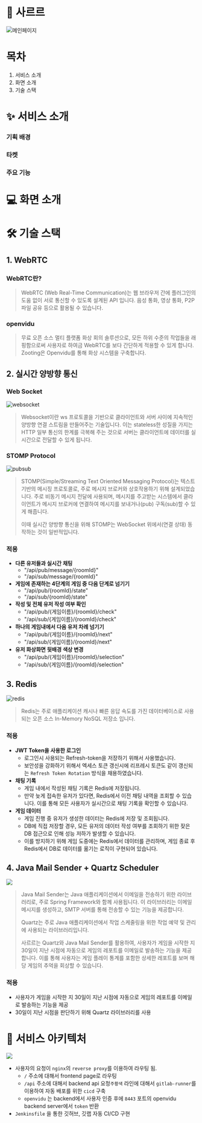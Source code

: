 # 🧊 사르르


![메인페이지](https://github.com/user-attachments/assets/db6ec033-055f-4520-9414-09c8921afdbf)


# 목차
1. 서비스 소개
2. 화면 소개
3. 기술 스택

# ✨ 서비스 소개
### 기획 배경
### 타켓
### 주요 기능


# 💻 화면 소개

# 🛠 기술 스택
## 1. WebRTC

### WebRTC란?
> WebRTC (Web Real-Time Communication)는 웹 브라우저 간에 플러그인의 도움 없이 서로 통신할 수 있도록 설계된 API 입니다. 음성 통화, 영상 통화, P2P 파일 공유 등으로 활용될 수 있습니다.

### openvidu
> 무료 오픈 소스 멀티 플랫폼 화상 회의 솔루션으로, 모든 하위 수준의 작업들을 래핑함으로써 사용자로 하여금 WebRTC를 보다 간단하게 적용할 수 있게 합니다. Zooting은 Openvidu를 통해 화상 시스템을 구축합니다.

## 2. 실시간 양방향 통신

### Web Socket
![websocket](https://github.com/user-attachments/assets/4c19a8a1-ca58-47b9-844b-740d10c70aac)
> Websocket이란 ws 프로토콜을 기반으로 클라이언트와 서버 사이에 지속적인 양방향 연결 스트림을 만들어주는 기술입니다. 이는 stateless한 성질을 가지는 HTTP 일부 통신의 한계를 극복해 주는 것으로 서버는 클라이언트에 데이터를 실시간으로 전달할 수 있게 됩니다.

### STOMP Protocol
![pubsub](https://github.com/user-attachments/assets/53511229-bcb0-4804-b859-ffc9d994cc6a)
 > STOMP(Simple/Streaming Text Oriented Messaging Protocol)는 텍스트 기반의 메시징 프로토콜로, 주로 메시지 브로커와 상호작용하기 위해 설계되었습니다. 주로 비동기 메시지 전달에 사용되며, 메시지를 주고받는 시스템에서 클라이언트가 메시지 브로커에 연결하여 메시지를 보내거나(pub) 구독(sub)할 수 있게 해줍니다.
 > 
 > 이때 실시간 양방향 통신을 위해 STOMP는 WebSocket 위에서(연결 상태) 동작하는 것이 일반적입니다. 
 
### 적용

- **다른 유저들과 실시간 채팅**
  - "/api/pub/message/{roomId}"
  - "/api/sub/message/{roomId}"
- **게임에 존재하는 4단계의 게임 중 다음 단계로 넘기기**
  - "/api/pub/{roomId}/state"
  - "/api/sub/{roomId}/state"
- **작성 및 전체 유저 작성 여부 확인**
  - "/api/pub/{게임이름}/{roomId}/check"
  - "/api/sub/{게임이름}/{roomId}/check"
- **하나의 게임내에서 다음 유저 차례 넘기기**
  - "/api/pub/{게임이름}/{roomId}/next"
  - "/api/sub/{게임이름}/{roomId}/next"
- **유저 화상화면 뒷배경 색상 변경**
  - "/api/pub/{게임이름}/{roomId}/selection"
  - "/api/sub/{게임이름}/{roomId}/selection"

## 3. Redis
![redis](https://github.com/user-attachments/assets/c4ff132f-7092-4581-b6fc-e2f5bcbfa636)
> Redis는 주로 애플리케이션 캐시나 빠른 응답 속도를 가진 데이터베이스로 사용되는 오픈 소스 In-Memory NoSQL 저장소 입니다.

### 적용
- **JWT Token을 사용한 로그인**
  - 로그인시 사용되는 Refresh-token을 저장하기 위해서 사용했습니다. 
  - 보안성을 강화하기 위해서 엑세스 토큰 갱신시에 리프레시 토큰도 같이 갱신되는 `Refresh Token Rotation` 방식을 채용하였습니다.
- **채팅 기록**
  - 게임 내에서 작성된 채팅 기록은 Redis에 저장됩니다. 
  - 만약 늦게 접속한 유저가 있다면, Redis에서 이전 채팅 내역을 조회할 수 있습니다. 이를 통해 모든 사용자가 실시간으로 채팅 기록을 확인할 수 있습니다.
- **게임 데이터**
  - 게임 진행 중 유저가 생성한 데이터는 Redis에 저장 및 조회됩니다. 
  - DB에 직접 저장할 경우, 모든 유저의 데이터 작성 여부를 조회하기 위한 잦은 DB 접근으로 인해 성능 저하가 발생할 수 있습니다. 
  - 이를 방지하기 위해 게임 도중에는 Redis에서 데이터를 관리하며, 게임 종료 후 Redis에서 DB로 데이터를 옮기는 로직이 구현되어 있습니다.

## 4. Java Mail Sender + Quartz Scheduler

![](https://i.imgur.com/ym2yMhq.png)

> Java Mail Sender는 Java 애플리케이션에서 이메일을 전송하기 위한 라이브러리로, 주로 Spring Framework와 함께 사용됩니다. 이 라이브러리는 이메일 메시지를 생성하고, SMTP 서버를 통해 전송할 수 있는 기능을 제공합니다.
>
> Quartz는 주로 Java 애플리케이션에서 작업 스케줄링을 위한 작업 예약 및 관리에 사용되는 라이브러리입니다.
>
> 사르르는 Quartz와 Java Mail Sender를 활용하여, 사용자가 게임을 시작한 지 30일이 지난 시점에 자동으로 게임의 레포트를 이메일로 발송하는 기능을 제공합니다. 이를 통해 사용자는 게임 플레이 통계를 포함한 상세한 레포트를 보며 해당 게임의 추억을 회상할 수 있습니다.

### 적용

- 사용자가 게임을 시작한 지 30일이 지난 시점에 자동으로 게임의 레포트를 이메일로 발송하는 기능을 제공
- 30일이 지난 시점을 판단하기 위해 Quartz 라이브러리를 사용

# 🐴 서비스 아키텍처

![](https://i.imgur.com/yinPQjZ.png)


- 사용자의 요청이 `nginx`의 `reverse proxy`를 이용하여 라우팅 됨.
  - `/` 주소에 대해서 frontend page로 라우팅
  - `/api` 주소에 대해서 backend api 요청`주황색` 라인에 대해서 `gitlab-runner`를 이용하여 자동 배포를 위한 `cicd` 구축
  - `openvidu` 는 backend에서 사용자 인증 후에 `8443` 포트의 openvidu backend server에서 `token` 반환
- `Jenkinsfile` 을 통한 깃허브, 깃랩 자동 CI/CD 구현
